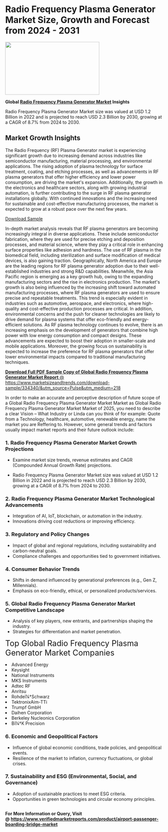 <H1>Radio Frequency Plasma Generator Market Size, Growth and Forecast from 2024 - 2031</H1><img class="aligncenter size-medium wp-image-584254" src="https://thirdeyenews.in/wp-content/uploads/2024/09/Global-Market-Research-300x168.jpeg" alt="" width="300" height="168" /><p><strong>Global&nbsp;<a href="https://www.marketsizeandtrends.com/download-sample/334340/&amp;utm_source=Pulse&amp;utm_medium=218">Radio Frequency Plasma Generator Market</a> Insights</strong></p><p>Radio Frequency Plasma Generator Market size was valued at USD 1.2 Billion in 2022 and is projected to reach USD 2.3 Billion by 2030, growing at a CAGR of 8.7% from 2024 to 2030.</p><p><h2>Market Growth Insights</h2> <p>The Radio Frequency (RF) Plasma Generator market is experiencing significant growth due to increasing demand across industries like semiconductor manufacturing, material processing, and environmental applications. The rising adoption of plasma technology for surface treatment, coating, and etching processes, as well as advancements in RF plasma generators that offer higher efficiency and lower power consumption, are driving the market's expansion. Additionally, the growth in the electronics and healthcare sectors, along with growing industrial automation, is further contributing to the surge in RF plasma generator installations globally. With continued innovations and the increasing need for sustainable and cost-effective manufacturing processes, the market is expected to grow at a robust pace over the next few years.</p> <p><a href="#">Download Sample</a></p> <p>In-depth market analysis reveals that RF plasma generators are becoming increasingly integral in diverse applications. These include semiconductor fabrication, where they are used for precise etching and deposition processes, and material science, where they play a critical role in enhancing surface properties like adhesion and hardness. The use of RF plasma in the biomedical field, including sterilization and surface modification of medical devices, is also gaining traction. Geographically, North America and Europe are the leading regions for RF plasma generator adoption due to their well-established industries and strong R&D capabilities. Meanwhile, the Asia Pacific region is emerging as a key growth hub, owing to the expanding manufacturing sectors and the rise in electronics production. The market's growth is also being influenced by the increasing shift toward automated manufacturing processes, where RF plasma generators are used to ensure precise and repeatable treatments. This trend is especially evident in industries such as automotive, aerospace, and electronics, where high-quality and cost-effective production processes are critical. In addition, environmental concerns and the push for cleaner technologies are likely to drive demand for plasma systems that offer eco-friendly and energy-efficient solutions. As RF plasma technology continues to evolve, there is an increasing emphasis on the development of generators that combine high power with low energy consumption and compact designs. These advancements are expected to boost their adoption in smaller-scale and mobile applications. Moreover, the growing focus on sustainability is expected to increase the preference for RF plasma generators that offer lower environmental impacts compared to traditional manufacturing techniques. <p><a href="#"></p><p><span class=""><strong>Download Full PDF Sample Copy of Global Radio Frequency Plasma Generator Market Report</strong> @ <a href="https://www.marketsizeandtrends.com/download-sample/334340/&amp;utm_source=Pulse&amp;utm_medium=218" target="_blank">https://www.marketsizeandtrends.com/download-sample/334340/&amp;utm_source=Pulse&amp;utm_medium=218</a></span></p><p>In order to make an accurate and perceptive description of future scope of a Global&nbsp;Radio Frequency Plasma Generator Market Market as Global&nbsp;Radio Frequency Plasma Generator Market Market of 2025, you need to describe a clear Vision &ndash; What Industry or Linda can you think of for example: Quote from a Technology, healthcare, automotive, renewable energy, name the market you are Reffering to. However, some general trends and factors usually impact market reports and their future outlook include:</p><h3>1.&nbsp;<strong>Radio Frequency Plasma Generator Market Growth Projections</strong></h3><ul><li>Examine market size trends, revenue estimates and CAGR (Compounded Annual Growth Rate) projections.</li><li><p>Radio Frequency Plasma Generator Market size was valued at USD 1.2 Billion in 2022 and is projected to reach USD 2.3 Billion by 2030, growing at a CAGR of 8.7% from 2024 to 2030.</p></li></ul><h3>2.&nbsp;<strong>Radio Frequency Plasma Generator Market Technological Advancements</strong></h3><ul><li>Integration of AI, IoT, blockchain, or automation in the industry.</li><li>Innovations driving cost reductions or improving efficiency.</li></ul><h3>3.&nbsp;<strong>Regulatory and Policy Changes</strong></h3><ul><li>Impact of global and regional regulations, including sustainability and carbon-neutral goals.</li><li>Compliance challenges and opportunities tied to government initiatives.</li></ul><h3>4.&nbsp;<strong>Consumer Behavior Trends</strong></h3><ul><li>Shifts in demand influenced by generational preferences (e.g., Gen Z, Millennials).</li><li>Emphasis on eco-friendly, ethical, or personalized products/services.</li></ul><h3>5.&nbsp;<strong>Global Radio Frequency Plasma Generator Market Competitive Landscape</strong></h3><ul><li>Analysis of key players, new entrants, and partnerships shaping the industry.</li><li>Strategies for differentiation and market penetration.</li></ul><p data-pm-slice="1 1 []"><span style="color: inherit; font-family: inherit; font-size: 25px;">Top Global Radio Frequency Plasma Generator Market Companies</span></p><div class="" data-test-id=""><p><li>Advanced Energy</li><li> Keysight</li><li> National Instruments</li><li> MKS Instruments</li><li> Adtec RF</li><li> Anritsu</li><li> Rohdeï¼†Schwarz</li><li> TektronixAim-TTi</li><li> Trumpf GmbH</li><li> Daihen Corporation</li><li> Berkeley Nucleonics Corporation</li><li> Bï¼†K Precision</li></p></div><h3>6.&nbsp;<strong>Economic and Geopolitical Factors</strong></h3><ul><li>Influence of global economic conditions, trade policies, and geopolitical events.</li><li>Resilience of the market to inflation, currency fluctuations, or global crises.</li></ul><h3>7.&nbsp;<strong>Sustainability and ESG (Environmental, Social, and Governance)</strong></h3><ul><li>Adoption of sustainable practices to meet ESG criteria.</li><li>Opportunities in green technologies and circular economy principles.</li></ul><h2><strong style="font-size: 14px;">For More Information or Query, Visit @&nbsp;</strong><a style="background-color: #ffffff; font-size: 14px;" href="https://www.marketsizeandtrends.com/report/radio-frequency-plasma-generator-market/" target="_blank">https://www.verifiedmarketreports.com/product/airport-passenger-boarding-bridge-market</a></h2>

